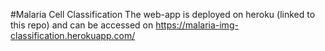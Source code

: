 #Malaria Cell Classification
The web-app is deployed on heroku (linked to this repo) and can be accessed on https://malaria-img-classification.herokuapp.com/
